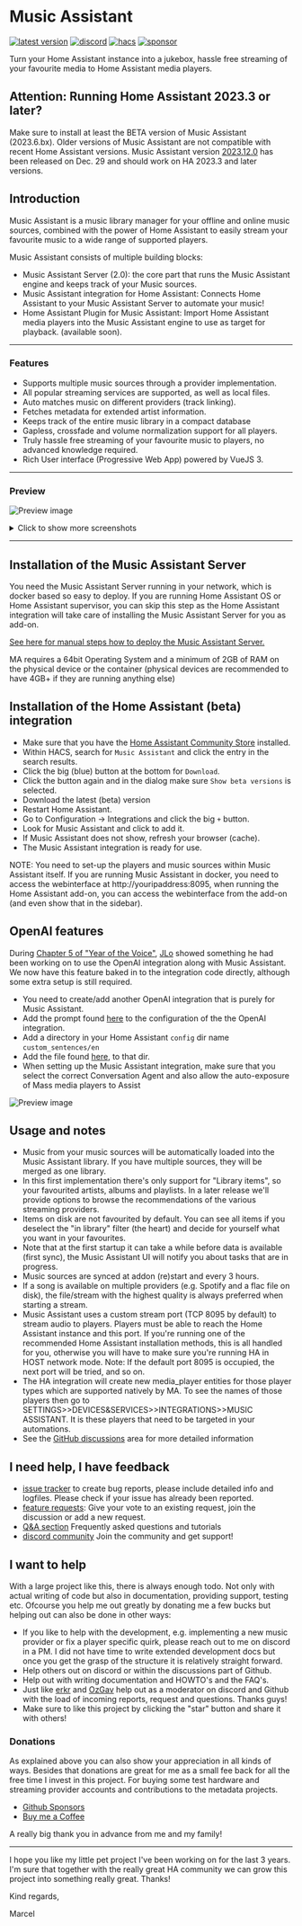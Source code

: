 # Music Assistant

[![latest version](https://img.shields.io/github/release/music-assistant/hass-music-assistant?display_name=tag&include_prereleases&label=latest%20version)](https://github.com/music-assistant/hass-music-assistant/releases)
[![discord](https://img.shields.io/discord/753947050995089438?label=Chat&logo=discord)](https://discord.gg/kaVm8hGpne)
[![hacs](https://img.shields.io/badge/HACS-Default-41BDF5?label=HACS)](https://github.com/hacs/integration)
[![sponsor](https://img.shields.io/github/sponsors/music-assistant?label=sponsors)](https://github.com/sponsors/music-assistant)



Turn your Home Assistant instance into a jukebox, hassle free streaming of your favourite media to Home Assistant media players.

## Attention: Running Home Assistant 2023.3 or later?
Make sure to install at least the BETA version of Music Assistant (2023.6.bx). Older versions of Music Assistant are not compatible with recent Home Assistant versions. Music Assistant version [2023.12.0](https://github.com/music-assistant/hass-music-assistant/releases/tag/2023.12.0) has been released on Dec. 29 and should work on HA 2023.3 and later versions. 


## Introduction

Music Assistant is a music library manager for your offline and online music sources, combined with the power of Home Assistant to easily stream your favourite music to a wide range of supported players.

Music Assistant consists of multiple building blocks:

- Music Assistant Server (2.0):  the core part that runs the Music Assistant engine and keeps track of your Music sources.
- Music Assistant integration for Home Assistant: Connects Home Assistant to your Music Assistant Server to automate your music!
- Home Assistant Plugin for Music Assistant: Import Home Assistant media players into the Music Assistant engine to use as target for playback. (available soon).

---

### Features

- Supports multiple music sources through a provider implementation.
- All popular streaming services are supported, as well as local files.
- Auto matches music on different providers (track linking).
- Fetches metadata for extended artist information.
- Keeps track of the entire music library in a compact database
- Gapless, crossfade and volume normalization support for all players.
- Truly hassle free streaming of your favourite music to players, no advanced knowledge required.
- Rich User interface (Progressive Web App) powered by VueJS 3.

---

### Preview

![Preview image](https://raw.githubusercontent.com/music-assistant/hass-music-assistant/main/screenshots/screen1.png)

<details>
<summary>Click to show more screenshots</summary>

![Preview image](https://raw.githubusercontent.com/music-assistant/hass-music-assistant/main/screenshots/screen3.png)

![Preview image](https://raw.githubusercontent.com/music-assistant/hass-music-assistant/main/screenshots/screen2.png)

![Preview image](https://raw.githubusercontent.com/music-assistant/hass-music-assistant/main/screenshots/screen4.png)

![Preview image](https://raw.githubusercontent.com/music-assistant/hass-music-assistant/main/screenshots/screen5.png)

</details>

---

## Installation of the Music Assistant Server

You need the Music Assistant Server running in your network, which is docker based so easy to deploy.
If you are running Home Assistant OS or Home Assistant supervisor, you can skip this step as the Home Assistant integration will take care of installing the Music Assistant Server for you as add-on.

[See here for manual steps how to deploy the Music Assistant Server.](https://github.com/music-assistant/server)

MA requires a 64bit Operating System and a minimum of 2GB of RAM on the physical device or the container (physical devices are recommended to have 4GB+ if they are running anything else)

## Installation of the Home Assistant (beta) integration

- Make sure that you have the [Home Assistant Community Store](https://hacs.xyz/) installed.
- Within HACS, search for `Music Assistant` and click the entry in the search results.
- Click the big (blue) button at the bottom for `Download`.
- Click the button again and in the dialog make sure `Show beta versions` is selected.
- Download the latest (beta) version
- Restart Home Assistant.
- Go to Configuration -> Integrations and click the big `+` button.
- Look for Music Assistant and click to add it.
- If Music Assistant does not show, refresh your browser (cache).
- The Music Assistant integration is ready for use.

NOTE: You need to set-up the players and music sources within Music Assistant itself.
If you are running Music Assistant in docker, you need to access the webinterface at http://youripaddress:8095, when running the Home Assistant add-on, you can access the webinterface from the add-on (and even show that in the sidebar).

## OpenAI features

During [Chapter 5 of "Year of the Voice"](https://www.youtube.com/live/djEkgoS5dDQ?si=pt8-qYH3PTpsnOq9&t=3699), [JLo](https://blog.jlpouffier.fr/chatgpt-powered-music-search-engine-on-a-local-voice-assistant/) showed something he had been working on to use the OpenAI integration along with Music Assistant. We now have this feature baked in to the integration code directly, although some extra setup is still required.
- You need to create/add another OpenAI integration that is purely for Music Assistant.
- Add the prompt found [here](https://github.com/music-assistant/hass-music-assistant/blob/main/prompt/prompt.txt) to the configuration of the the OpenAI integration.
- Add a directory in your Home Assistant `config` dir name `custom_sentences/en`
- Add the file found [here](https://github.com/music-assistant/hass-music-assistant/blob/main/custom_sentences/en/play_media_on_media_player.yaml), to that dir.
- When setting up the Music Assistant integration, make sure that you select the correct Conversation Agent and also
allow the auto-exposure of Mass media players to Assist

![Preview image](https://raw.githubusercontent.com/music-assistant/hass-music-assistant/main/screenshots/screen6.png)

## Usage and notes

- Music from your music sources will be automatically loaded into the Music Assistant library. If you have multiple sources, they will be merged as one library.
- In this first implementation there's only support for "Library items", so your favourited artists, albums and playlists. In a later release we'll provide options to browse the recommendations of the various streaming providers.
- Items on disk are not favourited by default. You can see all items if you deselect the "in library" filter (the heart) and decide for yourself what you want in your favourites.
- Note that at the first startup it can take a while before data is available (first sync), the Music Assistant UI will notify you about tasks that are in progress.
- Music sources are synced at addon (re)start and every 3 hours.
- If a song is available on multiple providers (e.g. Spotify and a flac file on disk), the file/stream with the highest quality is always preferred when starting a stream.
- Music Assistant uses a custom stream port (TCP 8095 by default) to stream audio to players. Players must be able to reach the Home Assistant instance and this port. If you're running one of the recommended Home Assistant installation methods, this is all handled for you, otherwise you will have to make sure you're running HA in HOST network mode. Note: If the default port 8095 is occupied, the next port will be tried, and so on.
- The HA integration will create new media_player entities for those player types which are supported natively by MA. To see the names of those players then go to SETTINGS>>DEVICES&SERVICES>>INTEGRATIONS>>MUSIC ASSISTANT. It is these players that need to be targeted in your automations.
- See the [GitHub discussions](https://github.com/orgs/music-assistant/discussions) area for more detailed information

## I need help, I have feedback

- [issue tracker](https://github.com/music-assistant/hass-music-assistant/issues) to create bug reports, please include detailed info and logfiles. Please check if your issue has already been reported.
- [feature requests](https://github.com/music-assistant/hass-music-assistant/discussions/categories/feature-requests-and-ideas): Give your vote to an existing request, join the discussion or add a new request.
- [Q&A section](https://github.com/music-assistant/hass-music-assistant/discussions/categories/q-a-faq) Frequently asked questions and tutorials
- [discord community](https://discord.gg/kaVm8hGpne) Join the community and get support!

## I want to help

With a large project like this, there is always enough todo. Not only with actual writing of code but also in documentation, providing support, testing etc. Ofcourse you help me out greatly by donating me a few bucks but helping out can also be done in other ways:

- If you like to help with the development, e.g. implementing a new music provider or fix a player specific quirk, please reach out to me on discord in a PM. I did not have time to write extended development docs but once you get the grasp of the structure it is relatively straight forward.
- Help others out on discord or within the discussions part of Github.
- Help out with writing documentation and HOWTO's and the FAQ's.
- Just like [erkr](https://github.com/erkr) and [OzGav](https://github.com/OzGav) help out as a moderator on discord and Github with the load of incoming reports, request and questions. Thanks guys!
- Make sure to like this project by clicking the "star" button and share it with others!

### Donations

As explained above you can also show your appreciation in all kinds of ways. Besides that donations are great for me as a small fee back for all the free time I invest in this project. For buying some test hardware and streaming provider accounts and contributions to the metadata projects.

- [Github Sponsors](https://github.com/music-assistant)
- [Buy me a Coffee](https://www.buymeacoffee.com/marcelveldt)

A really big thank you in advance from me and my family!

___________________________________________

I hope you like my little pet project I've been working on for the last 3 years.
I'm sure that together with the really great HA community we can grow this project into something really great. Thanks!

Kind regards,

Marcel
